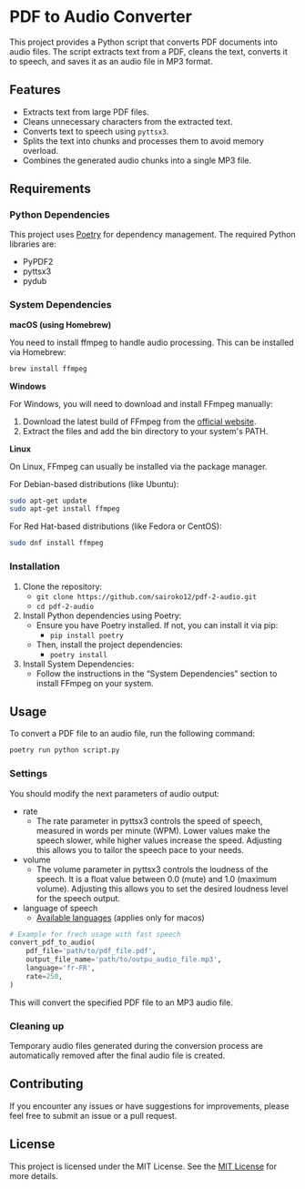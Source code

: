 # PDF to Audio Converter

This project provides a Python script that converts PDF documents into audio files. The script extracts text from a PDF, cleans the text, converts it to speech, and saves it as an audio file in MP3 format.

## Features

- Extracts text from large PDF files.
- Cleans unnecessary characters from the extracted text.
- Converts text to speech using `pyttsx3`.
- Splits the text into chunks and processes them to avoid memory overload.
- Combines the generated audio chunks into a single MP3 file.

## Requirements

### Python Dependencies

This project uses [Poetry](https://python-poetry.org/) for dependency management. The required Python libraries are:

- PyPDF2
- pyttsx3
- pydub

### System Dependencies

**macOS (using Homebrew)**

You need to install ffmpeg to handle audio processing. This can be installed via Homebrew:

```bash
brew install ffmpeg
```

**Windows**

For Windows, you will need to download and install FFmpeg manually:

1. Download the latest build of FFmpeg from the [official website](https://ffmpeg.org/download.html).
2. Extract the files and add the bin directory to your system's PATH.

**Linux**

On Linux, FFmpeg can usually be installed via the package manager.

For Debian-based distributions (like Ubuntu):

```bash
sudo apt-get update
sudo apt-get install ffmpeg
```

For Red Hat-based distributions (like Fedora or CentOS):

```bash
sudo dnf install ffmpeg
```

### Installation

1. Clone the repository:
    - `git clone https://github.com/sairoko12/pdf-2-audio.git`
    - `cd pdf-2-audio`
2. Install Python dependencies using Poetry:
    - Ensure you have Poetry installed. If not, you can install it via pip:
        - `pip install poetry`
    - Then, install the project dependencies:
        - `poetry install`
3. Install System Dependencies:
    - Follow the instructions in the “System Dependencies” section to install FFmpeg on your system.

## Usage

To convert a PDF file to an audio file, run the following command:

```bash
poetry run python script.py
```

### Settings

You should modify the next parameters of audio output:
   - rate
     - The rate parameter in pyttsx3 controls the speed of speech, measured in words per minute (WPM). Lower values make the speech slower, while higher values increase the speed. Adjusting this allows you to tailor the speech pace to your needs.
   - volume
     - The volume parameter in pyttsx3 controls the loudness of the speech. It is a float value between 0.0 (mute) and 1.0 (maximum volume). Adjusting this allows you to set the desired loudness level for the speech output.
   - language of speech
     - [Available languages](https://gist.github.com/asutekku/d5b09e5267b97c3af1f153a325089340) (applies only for macos)

```python
# Example for frech usage with fast speech
convert_pdf_to_audio(
    pdf_file='path/to/pdf_file.pdf',
    output_file_name='path/to/outpu_audio_file.mp3',
    language='fr-FR',
    rate=250,
)
```

This will convert the specified PDF file to an MP3 audio file.

### Cleaning up

Temporary audio files generated during the conversion process are automatically removed after the final audio file is created.

## Contributing

If you encounter any issues or have suggestions for improvements, please feel free to submit an issue or a pull request.

## License

This project is licensed under the MIT License. See the [MIT License](https://opensource.org/licenses/MIT) for more details.
